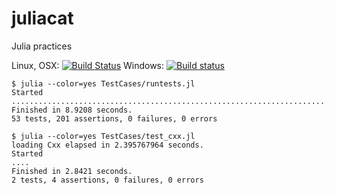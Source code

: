juliacat
========

Julia practices

Linux, OSX: [![Build Status](https://api.travis-ci.org/wookay/juliacat.svg?branch=master)](https://travis-ci.org/wookay/juliacat)
Windows: [![Build status](https://ci.appveyor.com/api/projects/status/lgd95jb11om4u3sq?svg=true)](https://ci.appveyor.com/project/wookay/juliacat)

    $ julia --color=yes TestCases/runtests.jl
    Started
    ................................................................................................................................................................................................
    Finished in 8.9208 seconds.
    53 tests, 201 assertions, 0 failures, 0 errors

    $ julia --color=yes TestCases/test_cxx.jl
    loading Cxx elapsed in 2.395767964 seconds.
    Started
    ....
    Finished in 2.8421 seconds.
    2 tests, 4 assertions, 0 failures, 0 errors
